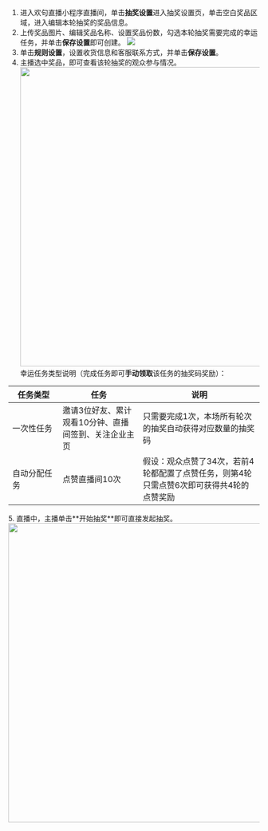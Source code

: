 1. 进入欢句直播小程序直播间，单击**抽奖设置**进入抽奖设置页，单击空白奖品区域，进入编辑本轮抽奖的奖品信息。
2. 上传奖品图片、编辑奖品名称、设置奖品份数，勾选本轮抽奖需要完成的幸运任务，并单击**保存设置**即可创建。
![](https://qcloudimg.tencent-cloud.cn/raw/0b348bdff323984acf22fd9dfdc4dfda.png)
3. 单击**规则设置**，设置收货信息和客服联系方式，并单击**保存设置**。
4. 主播选中奖品，即可查看该轮抽奖的观众参与情况。
<img src="https://qcloudimg.tencent-cloud.cn/raw/7096f24f91b11d67cfaa5c6125114320.png" width=600><br>
幸运任务类型说明（完成任务即可**手动领取**该任务的抽奖码奖励）：
<table>
<thead><tr><th width=20%>任务类型</th><th>任务</th><th>说明</th></tr></thead>
<tbody><tr>
<td>一次性任务</td>
<td>邀请3位好友、累计观看10分钟、直播间签到、关注企业主页</td>
<td>只需要完成1次，本场所有轮次的抽奖自动获得对应数量的抽奖码</td>
</tr><tr>
<td>自动分配任务</td>
<td>点赞直播间10次</td>
<td>假设：观众点赞了34次，若前4轮都配置了点赞任务，则第4轮只需点赞6次即可获得共4轮的点赞奖励</td>
</tr></tbody></table>
5. 直播中，主播单击**开始抽奖**即可直接发起抽奖。
<img src="https://qcloudimg.tencent-cloud.cn/raw/0777c7ba32d6fa547ad22679f60c7139.png" width=600><br>
